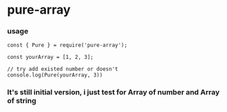 # pure-array
### usage


```
const { Pure } = require('pure-array');

const yourArray = [1, 2, 3];

// try add existed number or doesn't
console.log(Pure(yourArray, 3))
```

### It's still initial version, i just test for Array of number and Array of string